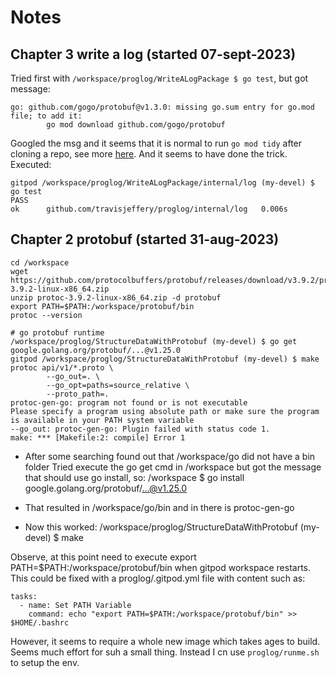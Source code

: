 # Notes
## Chapter 3 write a log (started 07-sept-2023)
Tried first with `/workspace/proglog/WriteALogPackage $ go test`, but got message:

```
go: github.com/gogo/protobuf@v1.3.0: missing go.sum entry for go.mod file; to add it:
        go mod download github.com/gogo/protobuf
```

Googled the msg and it seems that it is normal to run `go mod tidy` after cloning a repo, see more [here](https://go.dev/ref/mod#go-mod-tidy). And it seems to have done the trick. Executed:

```
gitpod /workspace/proglog/WriteALogPackage/internal/log (my-devel) $ go test
PASS
ok      github.com/travisjeffery/proglog/internal/log   0.006s
```

## Chapter 2 protobuf (started 31-aug-2023)
```
cd /workspace
wget https://github.com/protocolbuffers/protobuf/releases/download/v3.9.2/protoc-3.9.2-linux-x86_64.zip
unzip protoc-3.9.2-linux-x86_64.zip -d protobuf
export PATH=$PATH:/workspace/protobuf/bin
protoc --version

# go protobuf runtime
/workspace/proglog/StructureDataWithProtobuf (my-devel) $ go get google.golang.org/protobuf/...@v1.25.0 
gitpod /workspace/proglog/StructureDataWithProtobuf (my-devel) $ make
protoc api/v1/*.proto \
        --go_out=. \
        --go_opt=paths=source_relative \
        --proto_path=.
protoc-gen-go: program not found or is not executable
Please specify a program using absolute path or make sure the program is available in your PATH system variable
--go_out: protoc-gen-go: Plugin failed with status code 1.
make: *** [Makefile:2: compile] Error 1
```

- After some searching found out that /workspace/go did not have a bin folder
Tried execute the go get cmd in /workspace but got the message that should use go install, so:
/workspace $ go install google.golang.org/protobuf/...@v1.25.0

- That resulted in /workspace/go/bin and in there is protoc-gen-go
- Now this worked: /workspace/proglog/StructureDataWithProtobuf (my-devel) $ make

Observe, at this point need to execute export PATH=$PATH:/workspace/protobuf/bin
when gitpod workspace restarts. This could be fixed with a proglog/.gitpod.yml file with content such as:
```
tasks:
  - name: Set PATH Variable
    command: echo "export PATH=$PATH:/workspace/protobuf/bin" >> $HOME/.bashrc
```
However, it seems to require a whole new image which takes ages to build. Seems much effort for suh a small thing. Instead I cn use `proglog/runme.sh` to setup the env.
